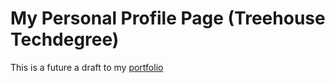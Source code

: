 # My Personal Profile Page (Treehouse Techdegree)

This is a future a draft to my [portfolio](https://eaczechova.github.io/My-Personal-Profile-Page/)
